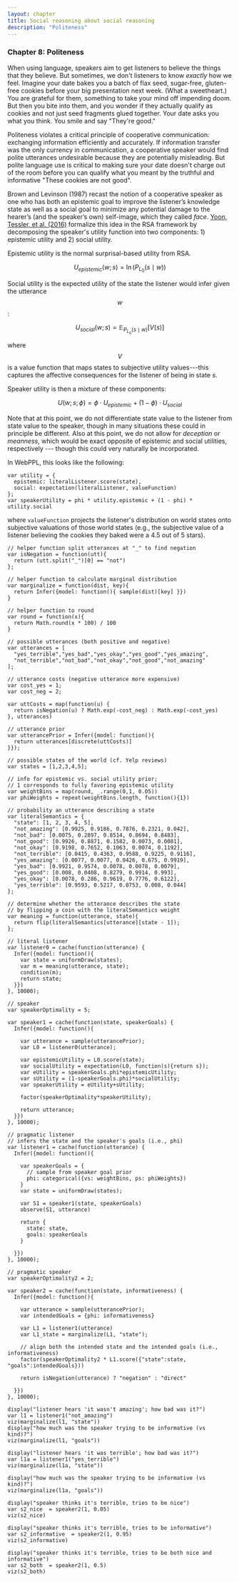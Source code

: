 ```yaml
---
layout: chapter
title: Social reasoning about social reasoning
description: "Politeness"
---
```


### Chapter 8: Politeness

When using language, speakers aim to get listeners to believe the things that they believe. But sometimes, we don't listeners to know *exactly* how we feel. Imagine your date bakes you a batch of flax seed, sugar-free, gluten-free cookies before your big presentation next week. (What a sweetheart.) You are grateful for them, something to take your mind off impending doom. But then you bite into them, and you wonder if they actually qualify as cookies and not just seed fragments glued together. Your date asks you what you think. You smile and say "They're good."

Politeness violates a critical principle of cooperative communication: exchanging information efficiently and accurately. If information transfer was the only currency in communication, a cooperative speaker would find polite utterances undesirable because they are potentially misleading. But polite language use is critical to making sure your date doesn't charge out of the room before you can qualify what you meant by the truthful and informative "These cookies are not good".

Brown and Levinson (1987) recast the notion of a cooperative speaker as one who has both an epistemic goal to improve the listener’s knowledge state as well as a social goal to minimize any potential damage to the hearer’s (and the speaker’s own) self-image, which they called *face*. [Yoon, Tessler, et al. (2016)](http://langcog.stanford.edu/papers_new/yoon-2016-cogsci.pdf) formalize this idea in the RSA framework by decomposing the speaker's utility function into two components: 1) epistemic utility and 2) social utility.

Epistemic utility is the normal surprisal-based utility from RSA.

$$
U_{epistemic}(w; s) = \ln(P_{L_0}(s \mid w))
$$

Social utility is the expected utility of the state the listener would infer given the utterance $$w$$:

$$
U_{social}(w; s) = \mathbb{E}_{P_{L_0}(s \mid w)}[V(s)]
$$

where $$V$$ is a value function that maps states to subjective utility values---this captures the affective consequences for the listener of being in state $s$.

Speaker utility is then a mixture of these components:

$$
U(w; s; \phi) = \phi \cdot U_{epistemic} + (1 - \phi) \cdot U_{social}
$$

Note that at this point, we do not differentiate state value to the listener from state value to the speaker, though in many situations these could in principle be different.
Also at this point, we do not allow for *deception* or *meanness*, which would be exact opposite of epistemic and social utilities, respectively --- though this could very naturally be incorporated. 

In WebPPL, this looks like the following:

~~~~ norun
var utility = {
  epistemic: literalListener.score(state),
  social: expectation(literalListener, valueFunction)
};
var speakerUtility = phi * utility.epistemic + (1 - phi) * utility.social
~~~~

where `valueFunction` projects the listener's distribution on world states onto subjective valuations of those world states (e.g., the subjective value of a listener believing the cookies they baked were a 4.5 out of 5 stars).


<!-- Here is the full politeness model from [Yoon et al. (2017)](http://langcog.stanford.edu/papers_new/yoon-2017-underrev.pdf): -->

~~~~
// helper function split utterances at "_" to find negation
var isNegation = function(utt){
  return (utt.split("_")[0] == "not")
};

// helper function to calculate marginal distribution
var marginalize = function(dist, key){
  return Infer({model: function(){ sample(dist)[key] }})
}

// helper function to round
var round = function(x){
  return Math.round(x * 100) / 100
}

// possible utterances (both positive and negative)
var utterances = [
  "yes_terrible","yes_bad","yes_okay","yes_good","yes_amazing",
  "not_terrible","not_bad","not_okay","not_good","not_amazing"
];

// utterance costs (negative utterance more expensive)
var cost_yes = 1;
var cost_neg = 2;

var uttCosts = map(function(u) {
  return isNegation(u) ? Math.exp(-cost_neg) : Math.exp(-cost_yes)
}, utterances)

// utterance prior
var utterancePrior = Infer({model: function(){
  return utterances[discrete(uttCosts)]
}});

// possible states of the world (cf. Yelp reviews)
var states = [1,2,3,4,5];

// info for epistemic vs. social utility prior;
// 1 corresponds to fully favoring epistemic utility
var weightBins = map(round, _.range(0,1, 0.05))
var phiWeights = repeat(weightBins.length, function(){1})

// probability an utterance describing a state
var literalSemantics = {
  "state": [1, 2, 3, 4, 5],
  "not_amazing": [0.9925, 0.9186, 0.7876, 0.2321, 0.042],
  "not_bad": [0.0075, 0.2897, 0.8514, 0.8694, 0.8483],
  "not_good": [0.9926, 0.8871, 0.1582, 0.0073, 0.0081],
  "not_okay": [0.9198, 0.7652, 0.1063, 0.0074, 0.1192],
  "not_terrible": [0.0415, 0.4363, 0.9588, 0.9225, 0.9116],
  "yes_amazing": [0.0077, 0.0077, 0.0426, 0.675, 0.9919],
  "yes_bad": [0.9921, 0.9574, 0.0078, 0.0078, 0.0079],
  "yes_good": [0.008, 0.0408, 0.8279, 0.9914, 0.993],
  "yes_okay": [0.0078, 0.286, 0.9619, 0.7776, 0.6122],
  "yes_terrible": [0.9593, 0.5217, 0.0753, 0.008, 0.044]
};

// determine whether the utterance describes the state
// by flipping a coin with the literalSemantics weight
var meaning = function(utterance, state){
  return flip(literalSemantics[utterance][state - 1]);
};

// literal listener
var listener0 = cache(function(utterance) {
  Infer({model: function(){
    var state = uniformDraw(states);
    var m = meaning(utterance, state);
    condition(m);
    return state;
  }})
}, 10000);

// speaker
var speakerOptimality = 5;

var speaker1 = cache(function(state, speakerGoals) {
  Infer({model: function(){

    var utterance = sample(utterancePrior);
    var L0 = listener0(utterance);

    var epistemicUtility = L0.score(state);
    var socialUtility = expectation(L0, function(s){return s});
    var eUtility = speakerGoals.phi*epistemicUtility;
    var sUtility = (1-speakerGoals.phi)*socialUtility;
    var speakerUtility = eUtility+sUtility;

    factor(speakerOptimality*speakerUtility);

    return utterance;
  }})
}, 10000);

// pragmatic listener
// infers the state and the speaker's goals (i.e., phi)
var listener1 = cache(function(utterance) {
  Infer({model: function(){

    var speakerGoals = {
      // sample from speaker goal prior
      phi: categorical({vs: weightBins, ps: phiWeights})
    }
    var state = uniformDraw(states);

    var S1 = speaker1(state, speakerGoals)
    observe(S1, utterance)

    return {
      state: state,
      goals: speakerGoals
    }

  }})
}, 10000);

// pragmatic speaker
var speakerOptimality2 = 2;

var speaker2 = cache(function(state, informativeness) {
  Infer({model: function(){

    var utterance = sample(utterancePrior);
    var intendedGoals = {phi: informativeness}

    var L1 = listener1(utterance)
    var L1_state = marginalize(L1, "state");

    // align both the intended state and the intended goals (i.e., informativeness)
    factor(speakerOptimality2 * L1.score({"state":state, "goals":intendedGoals}))

    return isNegation(utterance) ? "negation" : "direct"

  }})
}, 10000);

display("listener hears 'it wasn't amazing'; how bad was it?")
var l1 = listener1("not_amazing")
viz(marginalize(l1, "state"))
display("how much was the speaker trying to be informative (vs kind)?")
viz(marginalize(l1, "goals"))

display("listener hears 'it was terrible'; how bad was it?")
var l1a = listener1("yes_terrible")
viz(marginalize(l1a, "state"))

display("how much was the speaker trying to be informative (vs kind)?")
viz(marginalize(l1a, "goals"))

display("speaker thinks it's terrible, tries to be nice")
var s2_nice  = speaker2(1, 0.05)
viz(s2_nice)

display("speaker thinks it's terrible, tries to be informative")
var s2_informative  = speaker2(1, 0.95)
viz(s2_informative)

display("speaker thinks it's terrible, tries to be both nice and informative")
var s2_both  = speaker2(1, 0.5)
viz(s2_both)

~~~~
